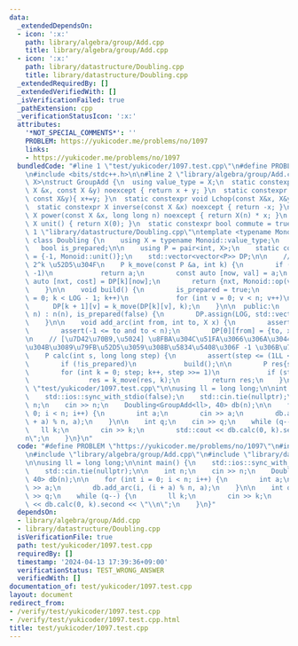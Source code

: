 ```yaml
---
data:
  _extendedDependsOn:
  - icon: ':x:'
    path: library/algebra/group/Add.cpp
    title: library/algebra/group/Add.cpp
  - icon: ':x:'
    path: library/datastructure/Doubling.cpp
    title: library/datastructure/Doubling.cpp
  _extendedRequiredBy: []
  _extendedVerifiedWith: []
  _isVerificationFailed: true
  _pathExtension: cpp
  _verificationStatusIcon: ':x:'
  attributes:
    '*NOT_SPECIAL_COMMENTS*': ''
    PROBLEM: https://yukicoder.me/problems/no/1097
    links:
    - https://yukicoder.me/problems/no/1097
  bundledCode: "#line 1 \"test/yukicoder/1097.test.cpp\"\n#define PROBLEM \"https://yukicoder.me/problems/no/1097\"\
    \n#include <bits/stdc++.h>\n\n#line 2 \"library/algebra/group/Add.cpp\"\ntemplate<typename\
    \ X>\nstruct GroupAdd {\n  using value_type = X;\n  static constexpr X op(const\
    \ X &x, const X &y) noexcept { return x + y; }\n  static constexpr void Rchop(X&x,\
    \ const X&y){ x+=y; }\n  static constexpr void Lchop(const X&x, X&y){ y+=x; }\n\
    \  static constexpr X inverse(const X &x) noexcept { return -x; }\n  static constexpr\
    \ X power(const X &x, long long n) noexcept { return X(n) * x; }\n  static constexpr\
    \ X unit() { return X(0); }\n  static constexpr bool commute = true;\n};\n#line\
    \ 1 \"library/datastructure/Doubling.cpp\"\ntemplate <typename Monoid, int LOG>\
    \ class Doubling {\n    using X = typename Monoid::value_type;\n    int n;\n \
    \   bool is_prepared;\n\n    using P = pair<int, X>;\n    static constexpr P unit\
    \ = {-1, Monoid::unit()};\n    std::vector<vector<P>> DP;\n\n    // a \u304B\u3089\
    \ 2^k \u52D5\u304F\n    P k_move(const P &a, int k) {\n        if (a.first ==\
    \ -1)\n            return a;\n        const auto [now, val] = a;\n        const\
    \ auto [nxt, cost] = DP[k][now];\n        return {nxt, Monoid::op(val, cost)};\n\
    \    }\n\n    void build() {\n        is_prepared = true;\n        for (int k\
    \ = 0; k < LOG - 1; k++)\n            for (int v = 0; v < n; v++)\n          \
    \      DP[k + 1][v] = k_move(DP[k][v], k);\n    }\n\n  public:\n    Doubling(int\
    \ n) : n(n), is_prepared(false) {\n        DP.assign(LOG, std::vector<P>(n, unit));\n\
    \    }\n\n    void add_arc(int from, int to, X x) {\n        assert(!is_prepared);\n\
    \        assert(-1 <= to and to < n);\n        DP[0][from] = {to, x};\n    }\n\
    \n    // [\u7D42\u70B9,\u5024] \u8FBA\u304C\u51FA\u3066\u306A\u3044\u5834\u6240\
    \u304B\u3089\u79FB\u52D5\u3059\u308B\u5834\u5408\u306F -1 \u306B\u7740\u304F\n\
    \    P calc(int s, long long step) {\n        assert(step <= (1LL << LOG));\n\
    \        if (!is_prepared)\n            build();\n\n        P res{s, Monoid::unit()};\n\
    \        for (int k = 0; step; k++, step >>= 1)\n            if (step & 1)\n \
    \               res = k_move(res, k);\n        return res;\n    }\n};\n#line 6\
    \ \"test/yukicoder/1097.test.cpp\"\n\nusing ll = long long;\n\nint main() {\n\
    \    std::ios::sync_with_stdio(false);\n    std::cin.tie(nullptr);\n\n    int\
    \ n;\n    cin >> n;\n    Doubling<GroupAdd<ll>, 40> db(n);\n\n    for (int i =\
    \ 0; i < n; i++) {\n        int a;\n        cin >> a;\n        db.add_arc(i, (i\
    \ + a) % n, a);\n    }\n\n    int q;\n    cin >> q;\n    while (q--) {\n     \
    \   ll k;\n        cin >> k;\n        std::cout << db.calc(0, k).second << \"\\\
    n\";\n    }\n}\n"
  code: "#define PROBLEM \"https://yukicoder.me/problems/no/1097\"\n#include <bits/stdc++.h>\n\
    \n#include \"library/algebra/group/Add.cpp\"\n#include \"library/datastructure/Doubling.cpp\"\
    \n\nusing ll = long long;\n\nint main() {\n    std::ios::sync_with_stdio(false);\n\
    \    std::cin.tie(nullptr);\n\n    int n;\n    cin >> n;\n    Doubling<GroupAdd<ll>,\
    \ 40> db(n);\n\n    for (int i = 0; i < n; i++) {\n        int a;\n        cin\
    \ >> a;\n        db.add_arc(i, (i + a) % n, a);\n    }\n\n    int q;\n    cin\
    \ >> q;\n    while (q--) {\n        ll k;\n        cin >> k;\n        std::cout\
    \ << db.calc(0, k).second << \"\\n\";\n    }\n}"
  dependsOn:
  - library/algebra/group/Add.cpp
  - library/datastructure/Doubling.cpp
  isVerificationFile: true
  path: test/yukicoder/1097.test.cpp
  requiredBy: []
  timestamp: '2024-04-13 17:39:36+09:00'
  verificationStatus: TEST_WRONG_ANSWER
  verifiedWith: []
documentation_of: test/yukicoder/1097.test.cpp
layout: document
redirect_from:
- /verify/test/yukicoder/1097.test.cpp
- /verify/test/yukicoder/1097.test.cpp.html
title: test/yukicoder/1097.test.cpp
---
```

